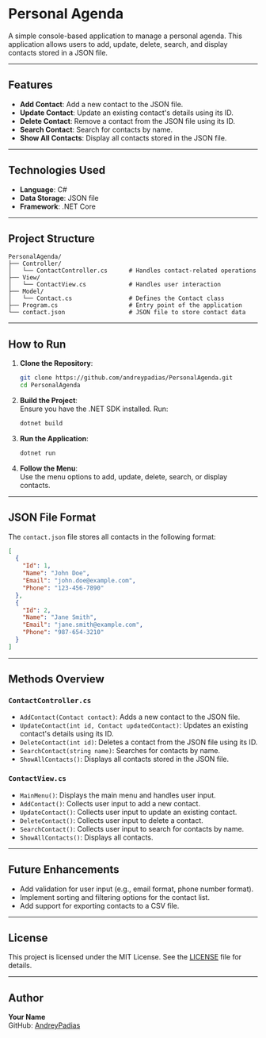# Personal Agenda

A simple console-based application to manage a personal agenda. This application allows users to add, update, delete, search, and display contacts stored in a JSON file.

---

## Features

- **Add Contact**: Add a new contact to the JSON file.
- **Update Contact**: Update an existing contact's details using its ID.
- **Delete Contact**: Remove a contact from the JSON file using its ID.
- **Search Contact**: Search for contacts by name.
- **Show All Contacts**: Display all contacts stored in the JSON file.

---

## Technologies Used

- **Language**: C#
- **Data Storage**: JSON file
- **Framework**: .NET Core

---

## Project Structure

```
PersonalAgenda/
├── Controller/
│   └── ContactController.cs      # Handles contact-related operations
├── View/
│   └── ContactView.cs            # Handles user interaction
├── Model/
│   └── Contact.cs                # Defines the Contact class
├── Program.cs                    # Entry point of the application
└── contact.json                  # JSON file to store contact data
```

---

## How to Run

1. **Clone the Repository**:
   ```bash
   git clone https://github.com/andreypadias/PersonalAgenda.git
   cd PersonalAgenda
   ```

2. **Build the Project**:  
   Ensure you have the .NET SDK installed. Run:
   ```bash
   dotnet build
   ```

3. **Run the Application**:  
   ```bash
   dotnet run
   ```

4. **Follow the Menu**:  
   Use the menu options to add, update, delete, search, or display contacts.

---

## JSON File Format

The `contact.json` file stores all contacts in the following format:

```json
[
  {
    "Id": 1,
    "Name": "John Doe",
    "Email": "john.doe@example.com",
    "Phone": "123-456-7890"
  },
  {
    "Id": 2,
    "Name": "Jane Smith",
    "Email": "jane.smith@example.com",
    "Phone": "987-654-3210"
  }
]
```

---

## Methods Overview

### `ContactController.cs`

- `AddContact(Contact contact)`: Adds a new contact to the JSON file.  
- `UpdateContact(int id, Contact updatedContact)`: Updates an existing contact's details using its ID.  
- `DeleteContact(int id)`: Deletes a contact from the JSON file using its ID.  
- `SearchContact(string name)`: Searches for contacts by name.  
- `ShowAllContacts()`: Displays all contacts stored in the JSON file.

### `ContactView.cs`

- `MainMenu()`: Displays the main menu and handles user input.  
- `AddContact()`: Collects user input to add a new contact.  
- `UpdateContact()`: Collects user input to update an existing contact.  
- `DeleteContact()`: Collects user input to delete a contact.  
- `SearchContact()`: Collects user input to search for contacts by name.  
- `ShowAllContacts()`: Displays all contacts.

---

## Future Enhancements

- Add validation for user input (e.g., email format, phone number format).  
- Implement sorting and filtering options for the contact list.  
- Add support for exporting contacts to a CSV file.

---

## License

This project is licensed under the MIT License. See the [LICENSE](LICENSE) file for details.

---

## Author

**Your Name**  
GitHub: [AndreyPadias](https://github.com/AndreyPadias)
